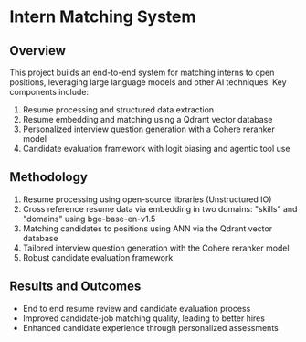 # Intern Matching System

## Overview
This project builds an end-to-end system for matching interns to open positions, leveraging large language models and other AI techniques. Key components include:

1. Resume processing and structured data extraction
2. Resume embedding and matching using a Qdrant vector database
3. Personalized interview question generation with a Cohere reranker model
4. Candidate evaluation framework with logit biasing and agentic tool use

## Methodology
1. Resume processing using open-source libraries (Unstructured IO)
2. Cross reference resume data via embedding in two domains: "skills" and "domains" using bge-base-en-v1.5
3. Matching candidates to positions using ANN via the Qdrant vector database
4. Tailored interview question generation with the Cohere reranker model
5. Robust candidate evaluation framework

## Results and Outcomes
- End to end resume review and candidate evaluation process
- Improved candidate-job matching quality, leading to better hires
- Enhanced candidate experience through personalized assessments
